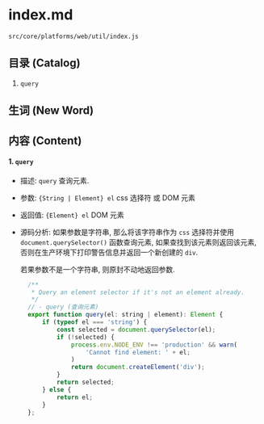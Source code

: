 # index.md
`src/core/platforms/web/util/index.js`

## 目录 (Catalog)
1. `query`


## 生词 (New Word)



## 内容 (Content)
#### 1. `query`
- 描述: `query` 查询元素.
- 参数: `{String | Element} el` css 选择符 或 DOM 元素
- 返回值: `{Element} el` DOM 元素
- 源码分析: 如果参数是字符串, 那么将该字符串作为 `css` 选择符并使用 
  `document.querySelector()` 函数查询元素, 如果查找到该元素则返回该元素,
  否则在生产环境下打印警告信息并返回一个新创建的 `div`.

  若果参数不是一个字符串, 则原封不动地返回参数.
  ```js
    /**
     * Query an element selector if it's not an element already. 
     */
    // - query (查询元素)
    export function query(el: string | element): Element {
        if (typeof el === 'string') {
            const selected = document.querySelector(el);
            if (!selected) {
                process.env.NODE_ENV !== 'production' && warn(
                    'Cannot find element: ' + el;
                )
                return document.createElement('div');
            }
            return selected;
        } else {
            return el;
        }
    };
  ```
